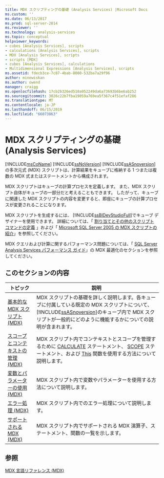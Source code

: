 ```yaml
---
title: MDX スクリプティングの基礎 (Analysis Services) |Microsoft Docs
ms.custom: ''
ms.date: 06/13/2017
ms.prod: sql-server-2014
ms.reviewer: ''
ms.technology: analysis-services
ms.topic: conceptual
helpviewer_keywords:
- cubes [Analysis Services], scripts
- calculations [Analysis Services], scripts
- MDX [Analysis Services], scripts
- scripts [MDX]
- cubes [Analysis Services], calculations
- Multidimensional Expressions [Analysis Services], scripts
ms.assetid: fdecb3ce-7c87-4bab-8000-532ba7a29f96
author: minewiskan
ms.author: owend
manager: craigg
ms.openlocfilehash: 17cb2b326ed510a952249da6a73693b6be6ab252
ms.sourcegitcommit: 3026c22b7fba19059a769ea5f367c4f51efaf286
ms.translationtype: MT
ms.contentlocale: ja-JP
ms.lasthandoff: 06/15/2019
ms.locfileid: "66073863"
---
```

# <a name="mdx-scripting-fundamentals-analysis-services"></a>MDX スクリプティングの基礎 (Analysis Services)
  [!INCLUDE[msCoName](../../../includes/msconame-md.md)] [!INCLUDE[ssNoVersion](../../../includes/ssnoversion-md.md)] [!INCLUDE[ssASnoversion](../../../includes/ssasnoversion-md.md)]の多次元式 (MDX) スクリプトは、計算結果をキューブに格納する 1 つまたは複数の MDX 式またはステートメントから構成されます。  
  
 MDX スクリプトはキューブの計算プロセスを定義します。 また、MDX スクリプト自体がキューブの一部分だと考えることもできます。 したがって、キューブに関連した MDX スクリプトの内容を変更すると、即座にキューブの計算プロセスが変更されることになります。  
  
 MDX スクリプトを生成するには、 [!INCLUDE[ssBIDevStudioFull](../../../includes/ssbidevstudiofull-md.md)]でキューブ デザイナーを使用できます。 詳細については、「 [割り当てとその他のスクリプト コマンドの定義](../define-assignments-and-other-script-commands.md) 」および「 [Microsoft SQL Server 2005 の MDX スクリプトの紹介](https://go.microsoft.com/fwlink/?LinkId=81892)」を参照してください。  
  
 MDX クエリおよび計算に関するパフォーマンス問題については、「 [SQL Server Analysis Services パフォーマンス ガイド](https://go.microsoft.com/fwlink/p/?LinkId=399050)」の MDX 最適化のセクションを参照してください。  
  
## <a name="in-this-section"></a>このセクションの内容  
  
|トピック|説明|  
|-----------|-----------------|  
|[基本的な MDX スクリプト &#40;MDX&#41;](the-basic-mdx-script-mdx.md)|MDX スクリプトの基礎を詳しく説明します。各キューブに付属している既定の MDX スクリプトについて、 [!INCLUDE[ssASnoversion](../../../includes/ssasnoversion-md.md)]のキューブ内で MDX スクリプトが一般的にどのように機能するかについての説明が含まれます。|  
|[スコープとコンテキストの管理 &#40;MDX&#41;](managing-scope-and-context-mdx.md)|MDX スクリプト内でコンテキストとスコープを管理するために [CALCULATE](/sql/mdx/mdx-scripting-calculate) ステートメント、 [SCOPE](/sql/mdx/mdx-scripting-scope) ステートメント、および [This](/sql/mdx/this-mdx) 関数を使用する方法について説明します。|  
|[変数とパラメーターの使用 &#40;MDX&#41;](using-variables-and-parameters-mdx.md)|MDX スクリプト内で変数やパラメーターを使用する方法について説明します。|  
|[エラー処理 &#40;MDX&#41;](error-handling-mdx.md)|MDX スクリプト内でのエラー処理について説明します。|  
|[サポートされる MDX &#40;MDX&#41;](supported-mdx-mdx.md)|MDX スクリプト内でサポートされる MDX 演算子、ステートメント、関数の一覧を示します。|  
  
## <a name="see-also"></a>参照  
 [MDX 言語リファレンス &#40;MDX&#41;](/sql/mdx/mdx-language-reference-mdx)  
  
  
